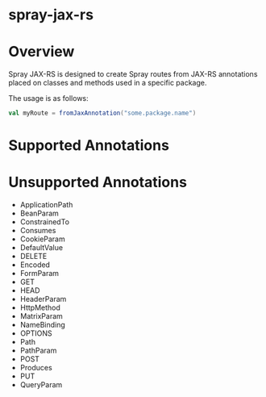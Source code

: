 spray-jax-rs
============
# Overview

Spray JAX-RS is designed to create Spray routes from JAX-RS annotations placed on classes and methods used in a specific package.

The usage is as follows:

````scala
val myRoute = fromJaxAnnotation("some.package.name")
````


# Supported Annotations

# Unsupported Annotations
* ApplicationPath
* BeanParam
* ConstrainedTo
* Consumes
* CookieParam
* DefaultValue
* DELETE
* Encoded
* FormParam
* GET
* HEAD
* HeaderParam
* HttpMethod
* MatrixParam
* NameBinding
* OPTIONS
* Path
* PathParam
* POST
* Produces
* PUT
* QueryParam
